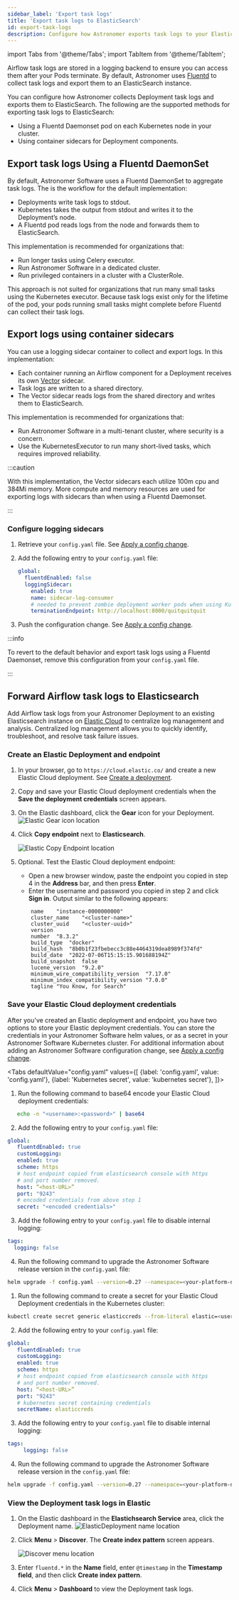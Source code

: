 ```yaml
---
sidebar_label: 'Export task logs'
title: 'Export task logs to ElasticSearch'
id: export-task-logs
description: Configure how Astronomer exports task logs to your ElasticSearch instance.
---
```


import Tabs from '@theme/Tabs';
import TabItem from '@theme/TabItem';

Airflow task logs are stored in a logging backend to ensure you can access them after your Pods terminate. By default, Astronomer uses [Fluentd](https://www.fluentd.org/) to collect task logs and export them to an ElasticSearch instance.

You can configure how Astronomer collects Deployment task logs and exports them to ElasticSearch. The following are the supported methods for exporting task logs to ElasticSearch:

- Using a Fluentd Daemonset pod on each Kubernetes node in your cluster.
- Using container sidecars for Deployment components.

## Export task logs Using a Fluentd DaemonSet

By default, Astronomer Software uses a Fluentd DaemonSet to aggregate task logs. The is the workflow for the default implementation:

- Deployments write task logs to stdout.
- Kubernetes takes the output from stdout and writes it to the Deployment’s node.
- A Fluentd pod reads logs from the node and forwards them to ElasticSearch.

This implementation is recommended for organizations that:

- Run longer tasks using Celery executor.
- Run Astronomer Software in a dedicated cluster.
- Run privileged containers in a cluster with a ClusterRole.

This approach is not suited for organizations that run many small tasks using the Kubernetes executor. Because task logs exist only for the lifetime of the pod, your pods running small tasks might complete before Fluentd can collect their task logs.

## Export logs using container sidecars

You can use a logging sidecar container to collect and export logs. In this implementation:

- Each container running an Airflow component for a Deployment receives its own [Vector](https://vector.dev/) sidecar.
- Task logs are written to a shared directory.
- The Vector sidecar reads logs from the shared directory and writes them to ElasticSearch.

This implementation is recommended for organizations that:

- Run Astronomer Software in a multi-tenant cluster, where security is a concern.
- Use the KubernetesExecutor to run many short-lived tasks, which requires improved reliability.

:::caution

With this implementation, the Vector sidecars each utilize 100m cpu and 384Mi memory. More compute and memory resources are used for exporting logs with sidecars than when using a Fluentd Daemonset.

:::

### Configure logging sidecars

1. Retrieve your `config.yaml` file. See [Apply a config change](apply-platform-config.md).
2. Add the following entry to your `config.yaml` file:

    ```yaml
    global:
      fluentdEnabled: false
      loggingSidecar:
        enabled: true
        name: sidecar-log-consumer
        # needed to prevent zombie deployment worker pods when using KubernetesExecutor
        terminationEndpoint: http://localhost:8000/quitquitquit
    ```
3. Push the configuration change. See [Apply a config change](apply-platform-config.md).


:::info

To revert to the default behavior and export task logs using a Fluentd Daemonset, remove this configuration from your `config.yaml` file.

:::

## Forward Airflow task logs to Elasticsearch

Add Airflow task logs from your Astronomer Deployment to an existing Elasticsearch instance on [Elastic Cloud](https://www.elastic.co/cloud/) to centralize log management and analysis. Centralized log management allows you to quickly identify, troubleshoot, and resolve task failure issues.

### Create an Elastic Deployment and endpoint

1. In your browser, go to `https://cloud.elastic.co/` and create a new Elastic Cloud deployment. See [Create a deployment](https://www.elastic.co/guide/en/cloud/current/ec-create-deployment.html#ec-create-deployment).
2. Copy and save your Elastic Cloud deployment credentials when the **Save the deployment credentials** screen appears.
3. On the Elastic dashboard, click the **Gear** icon for your Deployment.
  ![Elastic Gear icon location](/img/docs/elasticsearch-gear-icon.png)
4. Click **Copy endpoint** next to **Elasticsearch**.

    ![Elastic Copy Endpoint location](/img/docs/elasticsearch-copy-endpoint.png)

5. Optional. Test the Elastic Cloud deployment endpoint:
    - Open a new browser window, paste the endpoint you copied in step 4 in the **Address** bar, and then press **Enter**.
    - Enter the username and password you copied in step 2 and click **Sign in**. Output similar to the following appears:
    ```text
        name	"instance-0000000000"
        cluster_name	"<cluster-name>"
        cluster_uuid	"<cluster-uuid>"
        version	
        number	"8.3.2"
        build_type	"docker"
        build_hash	"8b0b1f23fbebecc3c88e4464319dea8989f374fd"
        build_date	"2022-07-06T15:15:15.901688194Z"
        build_snapshot	false
        lucene_version	"9.2.0"
        minimum_wire_compatibility_version	"7.17.0"
        minimum_index_compatibility_version	"7.0.0"
        tagline	"You Know, for Search"
    ``` 

### Save your Elastic Cloud deployment credentials

After you've created an Elastic deployment and endpoint, you have two options to store your Elastic deployment credentials. You can store the credentials in your Astronomer Software helm values, or as a secret in your Astronomer Software Kubernetes cluster. For additional information about adding an Astronomer Software configuration change, see [Apply a config change](apply-platform-config.md).

<Tabs
    defaultValue="config.yaml"
    values={[
        {label: 'config.yaml', value: 'config.yaml'},
        {label: 'Kubernetes secret', value: 'kubernetes secret'},
    ]}>
<TabItem value="config.yaml">

1. Run the following command to base64 encode your Elastic Cloud deployment credentials:

 ```bash
    echo -n "<username>:<password>" | base64
 ```
2. Add the following entry to your `config.yaml` file:

 ```yaml
 global:
    fluentdEnabled: true
    customLogging:
    enabled: true
    scheme: https
    # host endpoint copied from elasticsearch console with https
    # and port number removed.
    host: “<host-URL>”
    port: "9243"
    # encoded credentials from above step 1
    secret: "<encoded credentials>"    
 ```
3. Add the following entry to your `config.yaml` file to disable internal logging:

 ```yaml
 tags:
   logging: false     
 ```
4. Run the following command to upgrade the Astronomer Software release version in the `config.yaml` file:

 ```bash
 helm upgrade -f config.yaml --version=0.27 --namespace=<your-platform-namespace> <your-platform-release-name> astronomer/astronomer
 ```

</TabItem>
<TabItem value="kubernetes secret">

1. Run the following command to create a secret for your Elastic Cloud Deployment credentials in the Kubernetes cluster:

 ```bash
 kubectl create secret generic elasticcreds --from-literal elastic=<username>:<password> --namespace=<your-platform-namespace>
 ```
2. Add the following entry to your `config.yaml` file:

 ```yaml
 global:
    fluentdEnabled: true
    customLogging:
    enabled: true
    scheme: https
    # host endpoint copied from elasticsearch console with https
    # and port number removed.
    host: “<host-URL>”
    port: "9243"
    # kubernetes secret containing credentials
    secretName: elasticcreds   
 ```
3. Add the following entry to your `config.yaml` file to disable internal logging:

 ```yaml
 tags:
      logging: false    
 ```
4. Run the following command to upgrade the Astronomer Software release version in the `config.yaml` file:

  ```bash
  helm upgrade -f config.yaml --version=0.27 --namespace=<your-platform-namespace> <your-platform-release-name> astronomer/astronomer
 ```
  
</TabItem>
</Tabs>

### View the Deployment task logs in Elastic

1. On the Elastic dashboard in the **Elastichsearch Service** area, click the Deployment name.
  ![ElasticDeployment name location](/img/docs/elasticsearch-deployment-name.png)
2. Click **Menu** > **Discover**. The **Create index pattern** screen appears.

    ![Discover menu location](/img/docs/elasticsearch-discover.png)

3. Enter `fluentd.*` in the **Name** field, enter `@timestamp` in the **Timestamp field**, and then click **Create index pattern**.
4. Click **Menu** > **Dashboard** to view the Deployment task logs.